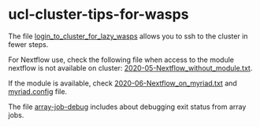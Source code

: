 # ucl-cluster-tips-for-wasps

The file [login_to_cluster_for_lazy_wasps](https://github.com/EmelineFavreau/ucl-cluster-tips-for-wasps/blob/master/login_to_cluster_for_lazy_wasps) allows you to ssh to the cluster in fewer steps.

For Nextflow use, check the following file when access to the module nextflow is not available on cluster: [2020-05-Nextflow_without_module.txt](https://github.com/EmelineFavreau/ucl-cluster-tips-for-wasps/blob/master/2020-05-Nextflow_without_module.txt). 

If the module is available, check [2020-06-Nextflow_on_myriad.txt](https://github.com/EmelineFavreau/ucl-cluster-tips-for-wasps/blob/master/2020-06-Nextflow_on_myriad.txt) and [myriad.config](https://github.com/EmelineFavreau/ucl-cluster-tips-for-wasps/blob/master/myriad.config) file.

The file [array-job-debug](https://github.com/EmelineFavreau/ucl-cluster-tips-for-wasps/blob/master/array-job-debug.md) includes about debugging exit status from array jobs.
